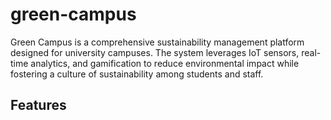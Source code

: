# green-campus
Green Campus is a comprehensive sustainability management platform designed for university campuses. 
The system leverages IoT sensors, real-time analytics, and gamification to reduce environmental impact 
while fostering a culture of sustainability among students and staff.

## Features
